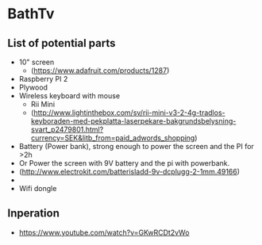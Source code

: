 # BathTv

## List of potential parts
* 10" screen 
  * (https://www.adafruit.com/products/1287)
* Raspberry PI 2
* Plywood
* Wireless keyboard with mouse
  * Rii Mini
  * (http://www.lightinthebox.com/sv/rii-mini-v3-2-4g-tradlos-keyboraden-med-pekplatta-laserpekare-bakgrundsbelysning-svart_p2479801.html?currency=SEK&litb_from=paid_adwords_shopping)
* Battery (Power bank), strong enough to power the screen and the PI for >2h
 * Or Power the screen with 9V battery and the pi with powerbank.
 * (http://www.electrokit.com/batterisladd-9v-dcplugg-2-1mm.49166)
 * 
* Wifi dongle


## Inperation
* https://www.youtube.com/watch?v=GKwRCDt2vWo
